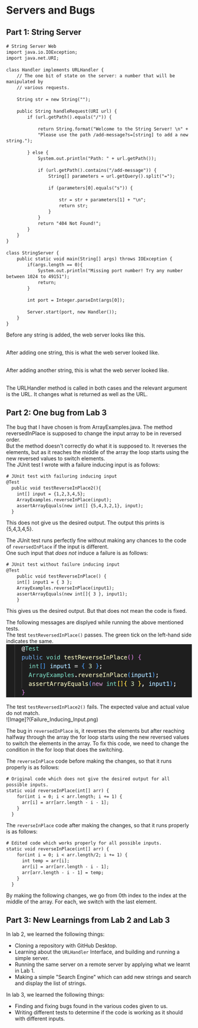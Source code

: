 # Servers and Bugs
## Part 1: String Server
```
# String Server Web
import java.io.IOException;
import java.net.URI;

class Handler implements URLHandler {
    // The one bit of state on the server: a number that will be manipulated by
    // various requests.

    String str = new String("");

    public String handleRequest(URI url) {
        if (url.getPath().equals("/")) {

            return String.format("Welcome to the String Server! \n" +
            "Please use the path /add-message?s=[string] to add a new string.");

        } else {
            System.out.println("Path: " + url.getPath());

            if (url.getPath().contains("/add-message")) {
                String[] parameters = url.getQuery().split("=");

                if (parameters[0].equals("s")) {

                    str = str + parameters[1] + "\n";
                    return str;
                }
            }
            return "404 Not Found!";
        }
    }
}

class StringServer {
    public static void main(String[] args) throws IOException {
        if(args.length == 0){
            System.out.println("Missing port number! Try any number between 1024 to 49151");
            return;
        }

        int port = Integer.parseInt(args[0]);

        Server.start(port, new Handler());
    }
}
```
Before any string is added, the web server looks like this.\
![]()


After adding one string, this is what the web server looked like.\
![]()


After adding another string, this is what the web server looked like.\
![]()


The URLHandler method is called in both cases and the relevant argument is the URL. It changes what is returned as well as the URL.


## Part 2: One bug from Lab 3
The bug that I have chosen is from ArrayExamples.java. The method reversedInPlace is supposed to change the input array to be in reversed order.\
But the method doesn't correctly do what it is supposed to. It reverses the elements, but as it reaches the middle of the array the loop starts
using the new reversed values to switch elements. \
The JUnit test I wrote with a failure inducing input is as follows:
```
# JUnit test with failuring inducing input
@Test
  public void testReverseInPlace2(){
    int[] input = {1,2,3,4,5};
    ArrayExamples.reverseInPlace(input);
    assertArrayEquals(new int[] {5,4,3,2,1}, input);
  }
```
This does not give us the desired output. The output this prints is {5,4,3,4,5}.


The JUnit test runs perfectly fine without making any chances to the code of `reversedInPlace` if the input is different.\
One such input that *does not* induce a failure is as follows:
```
# JUnit test without failure inducing input
@Test 
	public void testReverseInPlace() {
    int[] input1 = { 3 };
    ArrayExamples.reverseInPlace(input1);
    assertArrayEquals(new int[]{ 3 }, input1);
	}
```
This gives us the desired output. But that does not mean the code is fixed.


The following messages are displyed while running the above mentioned tests.\
The test `testReversedInPlace()` passes. The green tick on the left-hand side indicates the same.\
![Image](Passing_Test.png)


The test `testReversedInPlace2()` fails. The expected value and actual value do not match.\
![Image]?(Failure_Inducing_Input.png)


The bug in `reversedInPlace` is, it reverses the elements but after reaching halfway through the array the for loop starts using the new reversed values
to switch the elements in the array. To fix this code, we need to change the condition in the for loop that does the switching.


The `reverseInPlace` code before making the changes, so that it runs properly is as follows:
```
# Original code which does not give the desired output for all possible inputs.
static void reverseInPlace(int[] arr) {
    for(int i = 0; i < arr.length; i += 1) {
      arr[i] = arr[arr.length - i - 1];
    }
  }
```


The `reverseInPlace` code after making the changes, so that it runs properly is as follows:
```
# Edited code which works properly for all possible inputs.
static void reverseInPlace(int[] arr) {
    for(int i = 0; i < arr.length/2; i += 1) {
      int temp = arr[i];
      arr[i] = arr[arr.length - i - 1];
      arr[arr.length - i - 1] = temp;
    }
  }
```


By making the following changes, we go from 0th index to the index at the middle of the array. For each, we switch with the last element.


## Part 3: New Learnings from Lab 2 and Lab 3
In lab 2, we learned the following things:
- Cloning a repository with GitHub Desktop.
- Learning about the `URLHandler` Interface, and building and running a simple server.
- Running the same server on a remote server by applying what we learnt in Lab 1.
- Making a simple "Search Engine" which can add new strings and search and display the list of strings.


In lab 3, we learned the following things:
- Finding and fixing bugs found in the various codes given to us.
- Writing different tests to determine if the code is working as it should with different inputs.
